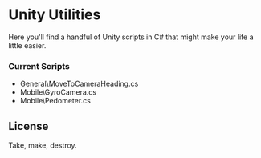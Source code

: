 # Unity Utilities

Here you'll find a handful of Unity scripts in C# that might make your life a little easier.

### Current Scripts

  - General\MoveToCameraHeading.cs
  - Mobile\GyroCamera.cs
  - Mobile\Pedometer.cs

License
----

Take, make, destroy.
